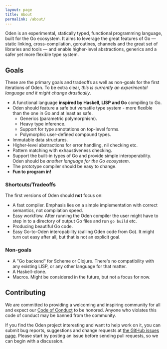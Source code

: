 ```yaml
---
layout: page
title: About
permalink: /about/
---
```


Oden is an experimental, statically typed, functional programming language,
built for the Go ecosystem. It aims to leverage the great features of Go
&mdash; static linking, cross-compilation, goroutines, channels and the
great set of libraries and tools &mdash; and enable higher-level
abstractions, generics and a safer yet more flexible type system.

## Goals

These are the primary goals and tradeoffs as well as non-goals for the
first iterations of Oden. To be extra clear, *this is currently an
experimental language and it might change drastically*.

* A functional language **inspired by Haskell, LISP and Go** compiling
  to Go.
* Oden should feature a safe but versatile type system - more flexible than the
  one in Go and at least as safe.
  - Generics (parametric polymorphism).
  - Heavy type inference.
  - Support for type annotations on top-level forms.
  - Polymorphic user-defined compound types.
* Immutable data structures.
* Higher-level abstractions for error handling, nil checking etc.
* Pattern matching with exhaustiveness checking.
* Support the built-in types of Go and provide simple interoperability. Oden
  should be *another language for the Go ecosystem*.
* The prototype compiler should be easy to change.
* **Fun to program in!**

### Shortcuts/Tradeoffs

The first versions of Oden should **not** focus on:

* A fast compiler. Emphasis lies on a simple implementation with
  correct semantics, not compilation speed.
* Easy workflow. After running the Oden compiler the user might
  have to step in to a directory of output Go files and run `go build`
  etc.
* Producing beautiful Go code.
* Easy Go-to-Oden interopability (calling Oden code from Go). It
  might turn out easy after all, but that is not an explicit goal.

### Non-goals

* A "Go backend" for Scheme or Clojure. There's no compatibility with
  any existing LISP, or any other language for that matter.
* A Haskell-clone.
* Macros. Might be considered in the future, but not a focus for now.

## Contributing

We are committed to providing a welcoming and inspiring community for all and
expect our [Code of Conduct](/code-of-conduct/) to be
honored. Anyone who violates this code of conduct may be banned from the
community.

If you find the Oden project interesting and want to help work on it, you
can submit bug reports, suggestions and change requests at
[the GitHub issues page](https://github.com/oden-lang/oden/issues). Please
start by posting an issue before sending pull requests, so we can begin with a
discussion.

